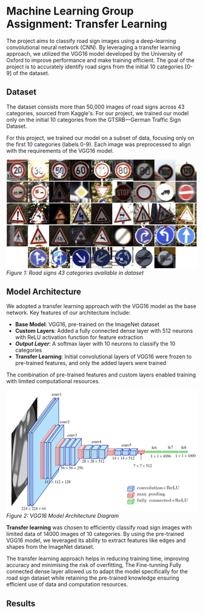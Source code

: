 # Machine Learning Group Assignment: Transfer Learning

The project aims to classify road sign images using a deep-learning convolutional neural network (CNN). By leveraging a transfer learning approach, we utilized the VGG16 model developed by the University of Oxford to improve performance and make training efficient. The goal of the project is to accurately identify road signs from the initial 10 categories [0-9] of the dataset.

## Dataset

The dataset consists more than 50,000 images of road signs across 43 categories, sourced from Kaggle's. For our project, we trained our model only on the initial 10 categories from the GTSRB—German Traffic Sign Dataset.

For this project, we trained our model on a subset of data, focusing only on the first 10 categories (labels 0-9). Each image was preprocessed to align with the requirements of the VGG16 model.

![Figure 1: 43 categories of road sign available in dataset](https://raw.githubusercontent.com/GordonHeg/Machine-Learning-Group-Assignment-Transfer-Learning-/main/images/dataset_sample.jpg)
*Figure 1: Road signs 43 categories available in dataset*


## Model Architecture

We adopted a transfer learning approach with the VGG16 model as the base network. Key features of our architecture include:

- **Base Model**: VGG16, pre-trained on the ImageNet dataset
- **Custom Layers**: Added a fully connected dense layer with 512 neurons with ReLU activation function for feature extraction
- ***Output Layer***: A softmax layer with 10 neurons to classify the 10 categories
- **Transfer Learning**: Initial convolutional layers of VGG16 were frozen to pre-trained features, and only the added layers were trained

The combination of pre-trained features and custom layers enabled training with limited computational resources.

![Figure 2: VGG16 Model Architecture Diagram](https://raw.githubusercontent.com/GordonHeg/Machine-Learning-Group-Assignment-Transfer-Learning-/main/images/model_architecture.jpg)
*Figure 2: VGG16 Model Architecture Diagram*

**Transfer learning** was chosen to efficiently classify road sign images with limited data of 14000 images of 10 categories. By using the pre-trained VGG16 model, we leveraged its ability to extract features like edges and shapes from the ImageNet dataset. 

The transfer learning approach helps in reducing training time, improving accuracy and minimising the risk of overfitting, The Fine-tunning Fully connected dense layer allowed us to adapt the model specifically for the road sign dataset while retaining the pre-trained knowledge ensuring efficient use of data and computation resources.

## Results

